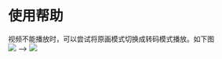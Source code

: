 # 使用帮助

视频不能播放时，可以尝试将原画模式切换成转码模式播放。如下图  
![](https://cdn.jsdelivr.net/gh/littleyz/alist/cdn/yuanhua.png) --> ![](https://cdn.jsdelivr.net/gh/littleyz/alist/cdn/zhuanma.png)
